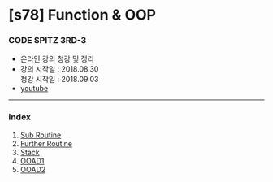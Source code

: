 # [s78] Function & OOP
### CODE SPITZ 3RD-3

- 온라인 강의 청강 및 정리
- 강의 시작일 : 2018.08.30  
  청강 시작일 : 2018.09.03
- [youtube](https://www.youtube.com/playlist?list=PLBNdLLaRx_rKOFzA3txlG5rf9ZaVUuvmv)

- - -
### index
1. [Sub Routine](./01-sub_routine.md)
2. [Further Routine](./02-further_routine.md)
3. [Stack](./03-stack.md)
4. [OOAD1](./04-OOAD.md)
5. [OOAD2](./04-OOAD2.md)
